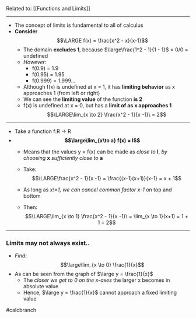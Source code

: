 Related to: [[Functions and Limits]]


---
- The concept of limits is fundamental to all of calculus
- **Consider** $$\LARGE f(x) = \frac{x^2 - x}{x-1}$$
	- The domain **excludes 1**, because $\large\frac{1^2 - 1}{1 - 1}$ = 0/0 = undefined
	- *However:*
		- f(0.9) = 1.9
		- f(0.95) = 1.95
		- f(0.999) = 1.999...
	- Although f(x) is undefined at x = 1, it has **limiting behavior** as x approaches 1 (from left or right)
	- We can see the **limiting value** of the function  **is 2**
	- f(x) is undefined at x = 0, but has a **limit of  as x approaches 1**
$$\LARGE\lim_{x \to 2} \frac{x^2 - 1}{x -1}\ = 2$$
---
- Take a function f:R -> R
- **$$\large\lim_{x\to a} f(x) = l$$**
	- Means that the values y = f(x) can be made as *close to* **l**, *by choosing* **x** *sufficiently close to* **a**
	- Take:  $$\LARGE\frac{x^2 - 1}{x -1} = \frac{(x-1)(x+1)}{x-1} = x + 1$$
	
	- As long as *x!=1, we can cancel common factor x-1* on top and bottom
	- Then: $$\LARGE\lim_{x \to 1} \frac{x^2 - 1}{x -1}\ = \lim_{x \to 1}(x+1) = 1 + 1 = 2$$
	
--- 
 ### Limits may not always exist..
- *Find:*  $$\large\lim_{x \to 0} \frac{1}{x}$$
- As can be seen from the graph of $\large y = \frac{1}{x}$
	- The *closer we get to 0 on the x-axes* the larger x becomes in absolute value
	- Hence, $\large y = \frac{1}{x}$ cannot approach a fixed limiting value

#calcbranch 